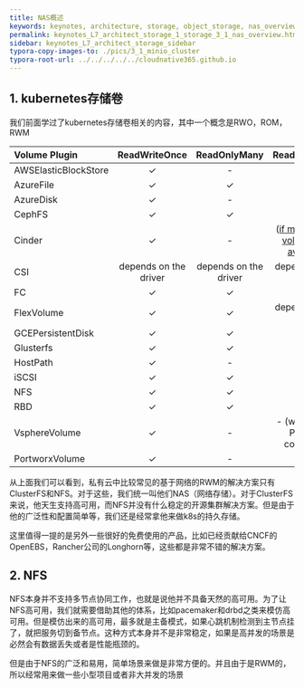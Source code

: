 ```yaml
---
title: NAS概述
keywords: keynotes, architecture, storage, object_storage, nas_overview
permalink: keynotes_L7_architect_storage_1_storage_3_1_nas_overview.html
sidebar: keynotes_L7_architect_storage_sidebar
typora-copy-images-to: ./pics/3_1_minio_cluster
typora-root-url: ../../../../../cloudnative365.github.io
---
```


## 1. kubernetes存储卷

我们前面学过了kubernetes存储卷相关的内容，其中一个概念是RWO，ROM，RWM

| Volume Plugin        |     ReadWriteOnce     |     ReadOnlyMany      |                        ReadWriteMany                         | ReadWriteOncePod      |
| :------------------- | :-------------------: | :-------------------: | :----------------------------------------------------------: | --------------------- |
| AWSElasticBlockStore |           ✓           |           -           |                              -                               | -                     |
| AzureFile            |           ✓           |           ✓           |                              ✓                               | -                     |
| AzureDisk            |           ✓           |           -           |                              -                               | -                     |
| CephFS               |           ✓           |           ✓           |                              ✓                               | -                     |
| Cinder               |           ✓           |           -           | ([if multi-attach volumes are available](https://github.com/kubernetes/cloud-provider-openstack/blob/master/docs/cinder-csi-plugin/features.md#multi-attach-volumes)) | -                     |
| CSI                  | depends on the driver | depends on the driver |                    depends on the driver                     | depends on the driver |
| FC                   |           ✓           |           ✓           |                              -                               | -                     |
| FlexVolume           |           ✓           |           ✓           |                    depends on the driver                     | -                     |
| GCEPersistentDisk    |           ✓           |           ✓           |                              -                               | -                     |
| Glusterfs            |           ✓           |           ✓           |                              ✓                               | -                     |
| HostPath             |           ✓           |           -           |                              -                               | -                     |
| iSCSI                |           ✓           |           ✓           |                              -                               | -                     |
| NFS                  |           ✓           |           ✓           |                              ✓                               | -                     |
| RBD                  |           ✓           |           ✓           |                              -                               | -                     |
| VsphereVolume        |           ✓           |           -           |              - (works when Pods are collocated)              | -                     |
| PortworxVolume       |           ✓           |           -           |                              ✓                               | -                     |

从上面我们可以看到，私有云中比较常见的基于网络的RWM的解决方案只有ClusterFS和NFS。对于这些，我们统一叫他们NAS（网络存储）。对于ClusterFS来说，他天生支持高可用，而NFS并没有什么稳定的开源集群解决方案。但是由于他的广泛性和配置简单等，我们还是经常拿他来做k8s的持久存储。

这里值得一提的是另外一些很好的免费使用的产品，比如已经贡献给CNCF的OpenEBS，Rancher公司的Longhorn等，这些都是非常不错的解决方案。

## 2. NFS

NFS本身并不支持多节点协同工作，也就是说他并不具备天然的高可用。为了让NFS高可用，我们就需要借助其他的体系，比如pacemaker和drbd之类来模仿高可用。但是模仿出来的高可用，最多就是主备模式，如果心跳机制检测到主节点挂了，就把服务切到备节点。这种方式本身并不是非常稳定，如果是高并发的场景是必然会有数据丢失或者是性能瓶颈的。

但是由于NFS的广泛和易用，简单场景来做是非常方便的。并且由于是RWM的，所以经常用来做一些小型项目或者非大并发的场景

